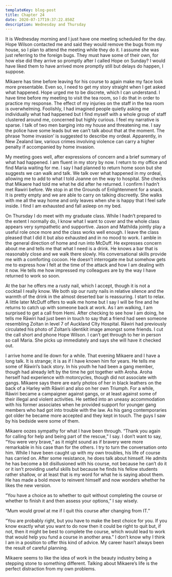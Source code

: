 ```yaml
---
templateKey: blog-post
title: Chapter 24
date: 2020-07-17T19:37:22.850Z
description: Wednesday and Thursday
---
```

It is Wednesday morning and I just have one meeting scheduled for the day. Hope Wilson contacted me and said they would remove the bugs from my house, so I plan to attend the meeting while they do it. I assume she was just referring to the foreign bugs. They must have some of their own, for how else did they arrive so promptly after I called Hope on Sunday? I would have liked them to have arrived more promptly still but delays do happen, I suppose.

Mikaere has time before leaving for his course to again make my face look more presentable. Even so, I need to get my story straight when I get asked what happened. Hope urged me to be discrete, which I can understand. I have time before my meeting to visit the tea room, so I do that in order to practice my response. The effect of my injuries on the staff in the tea room is overwhelming. Foolishly, I had imagined people quietly asking me individually what had happened but I find myself with a whole group of staff clustered around me, concerned but highly curious. I feel my narrative is sparse. I talk of two men barging into my house and threatening me. I say the police have some leads but we can’t talk about that at the moment. The phrase ‘home invasion’ is suggested to describe my ordeal. Apparently, in New Zealand law, various crimes involving violence can carry a higher penalty if accompanied by home invasion.

My meeting goes well, after expressions of concern and a brief summary of what had happened. I am fluent in my story by now. I return to my office and find Maria waiting for me. I say I had planned to return home soon but she suggests we can walk and talk. We talk over what happened in my ordeal, allowing me to add to what I told Joanne on the way to hospital. She checks that Mikaere had told me what he did after he returned. I confirm I hadn’t met Rawiri before. We stop in at the Grounds of Enlightenment for a snack. It is pretty empty and we are able to carry on talking discreetly. She walks with me all the way home and only leaves when she is happy that I feel safe inside. I find I am exhausted and fall asleep on my bed.

On Thursday I do meet with my graduate class. While I hadn’t prepared to the extent I normally do, I know what I want to cover and the whole class appears very sympathetic and supportive. Jason and Mathilda jointly play a useful role once more and the class works well enough. I leave the class pleased that I did it but also exhausted and in no mood to work. I amble in the general direction of home and run into McDuff. He expresses concern about me and tells me that what I need is a drink. He knows a bar that is reasonably close and we walk there slowly. His conversational skills provide me with a comforting cocoon. He doesn’t interrogate me but somehow gets me to express how I felt at the time of the attack and how I am dealing with it now. He tells me how impressed my colleagues are by the way I have returned to work so soon.

At the bar he offers me a rusty nail, which I accept, though it is not a cocktail I really know. We both sip our rusty nails in relative silence and the warmth of the drink in the almost deserted bar is reassuring. I start to relax. A little later McDuff offers to walk me home but I say I will be fine and he returns to catch up with someone back at work. As I am walking, I am surprised to get a call from Hemi. After checking to see how I am doing, he tells me Rāwiri had just been in touch to say that a friend had seen someone resembling Zoltan in level 7 of Auckland CIty Hospital. Rāwiri had previously circulated his photo of Zoltan’s identikit image amongst some friends. I cut the call short and phone Hope Wilson. I can’t get through to her in person so call Maria. She picks up immediately and says she will have it checked out.

I arrive home and lie down for a while. That evening Mikaere and I have a long talk. It is strange; it is as if I have known him for years. He tells me some of Rāwiri’s back story. In his youth he had been a gang member, though had already left by the time he got together with Aroha. Aroha herself had experience with motorcycles, though did not associate with gangs. Mikaere says there are early photos of her in black leathers on the back of a Harley with Rāwiri and also on her own Triumph. For a while, Rāwiri became a campaigner against gangs, or at least against some of their illegal and violent activities. He settled into an uneasy accommodation with his former associates when he provided support for younger gang members who had got into trouble with the law. As his gang contemporaries got older he became more accepted and they kept in touch. The guys I saw by his bedside were some of them.

Mikaere oozes sympathy for what I have been through. “Thank you again for calling for help and being part of the rescue,” I say. I don’t want to say, “You were very brave,” as it might sound as if bravery were more remarkable in his case than for the others. I try to turn the conversation onto him. While I have been caught up with my own troubles, his life of course has carried on. After some resistance, he does talk about himself. He admits he has become a bit disillusioned with his course, not because he can’t do it or it isn’t providing useful skills but because he finds his fellow students rather shallow, or at least that is my word for what he is saying about them. He has made a bold move to reinvent himself and now wonders whether he likes the new version.

“You have a choice as to whether to quit without completing the course or whether to finish it and then assess your options,” I say wisely.

“Mum would growl at me if I quit this course after changing from IT.”

“You are probably right, but you have to make the best choice for you. If you know exactly what you want to do now then it could be right to quit but, if not, then it might be best to complete the course, which would lead to work that would help you fund a course in another area.” I don’t know why I think I am in a position to offer this kind of advice. My career hasn’t always been the result of careful planning.

Mikaere seems to like the idea of work in the beauty industry being a stepping stone to something different. Talking about Mikaere’s life is the perfect distraction from my own problems.
